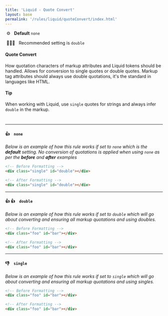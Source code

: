 ```yaml
---
title: 'Liquid - Quote Convert'
layout: base
permalink: '/rules/liquid/quoteConvert/index.html'
---
```


&nbsp;⚙️&nbsp;&nbsp;&nbsp;**Default** `none`

&nbsp;💁🏽‍♀️&nbsp;&nbsp;&nbsp;Recommended setting is `double`

#### Quote Convert

How quotation characters of markup attributes and Liquid tokens should be handled. Allows for conversion to single quotes or double quotes. Markup tag attributes should always use double quotations, it's the standard in languages like HTML.

#### Tip

When working with Liquid, use `single` quotes for strings and always infer `double` in the markup.

#

---

#### 👍 &nbsp;&nbsp; `none`

_Below is an example of how this rule works if set to `none` which is the **default** setting. No conversion of quotations is applied when using `none` as per the **before** and **after** examples_

```html
<!-- Before Formatting -->
<div class="single" id="double"></div>

<!-- After Formatting -->
<div class="single" id="double"></div>
```

---

#### 👍 👍 &nbsp;&nbsp; `double`

_Below is an example of how this rule works if set to `double` which will go about converting and ensuring all markup quotations and using doubles._

```html
<!-- Before Formatting -->
<div class="foo" id="bar"></div>

<!-- After Formatting -->
<div class="foo" id="bar"></div>
```

---

#### 👎 &nbsp;&nbsp; `single`

_Below is an example of how this rule works if set to `single` which will go about converting and ensuring all markup quotations and using singles._

```html
<!-- Before Formatting -->
<div class="foo" id="bar"></div>

<!-- After Formatting -->
<div class="foo" id="bar"></div>
```
